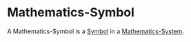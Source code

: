 # Mathematics-Symbol

A Mathematics-Symbol is a [Symbol](60094.md) in a [Mathematics-System](13000029.md).
